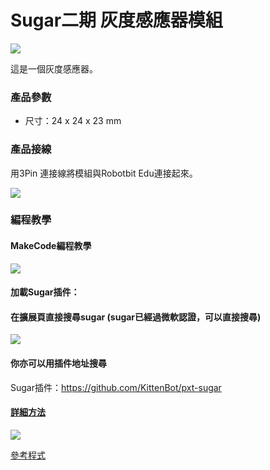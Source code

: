 # Sugar二期 灰度感應器模組

![](https://kittenbothk.readthedocs.io/en/latest/\_images/gray\_render.png)

這是一個灰度感應器。

### 產品參數

* 尺寸：24 x 24 x 23 mm

### 產品接線

用3Pin 連接線將模組與Robotbit Edu連接起來。

![](https://kittenbothk.readthedocs.io/en/latest/\_images/gray\_wire.png)

### 編程教學

#### MakeCode編程教學

![](https://kittenbothk.readthedocs.io/en/latest/\_images/mcbanner15.png)

#### 加載Sugar插件：

#### 在擴展頁直接搜尋sugar (sugar已經過微軟認證，可以直接搜尋)

![](https://kittenbothk.readthedocs.io/en/latest/\_images/sugar\_search.gif)

#### 你亦可以用插件地址搜尋

Sugar插件：https://github.com/KittenBot/pxt-sugar

#### [詳細方法](https://kittenbothk.readthedocs.io/en/latest/Makecode/powerBrickMC.html)

![](https://kittenbothk.readthedocs.io/en/latest/\_images/gray\_code\_mc.png)

[參考程式](https://makecode.microbit.org/\_JCPLVv74fhCW)
